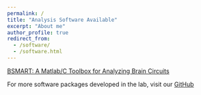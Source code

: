 ```yaml
---
permalink: /
title: "Analysis Software Available"
excerpt: "About me"
author_profile: true
redirect_from: 
  - /software/
  - /software.html
---
```


[BSMART: A Matlab/C Toolbox for Analyzing Brain Circuits](http://www.brain-smart.org/)

For more software packages developed in the lab, visit our [GitHub](https://github.com/hualouliang)
